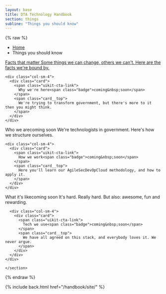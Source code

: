 ```yaml
---
layout: base
title: DTA Technology Handbook
section: things
subline: "Things you should know"
---
```


{% raw %}

<nav class="uikit-breadcrumbs" aria-label="breadcrumb">
  <ul class="uikit-link-list uikit-link-list--inline">
    <li><a href="/handbook/site/">Home</a></li>
    <li>Things you should know</li>
  </ul>
</nav>

<section class="pagesection">

  <div class="row">
    <div class="col-sm-4">
      <a href="facts_that_matter.html" class="card">
        <span class="uikit-cta-link">
          Facts that matter
        </span>
        <span class="card__top">
          Some things we can change, others we can't. Here are the facts we're bound by.
        </span>
      </a>
    </div>

    <div class="col-sm-4">
      <div class="card">
        <span class="uikit-cta-link">
          Why we're here<span class="badge">coming&nbsp;soon</span>
        </span>
        <span class="card__top">
          We're trying to transform government, but there's more to it then you might think.
        </span>
      </div>
    </div>
  </div>
  <div class="row">
    <div class="col-sm-4">
      <div class="card">
        <span class="uikit-cta-link">
          Who we are<span class="badge">coming&nbsp;soon</span>
        </span>
        <span class="card__top">
          We're technologists in government. Here's how we structure ourselves.
        </span>
      </div>
    </div>

    <div class="col-sm-4">
      <div class="card">
        <span class="uikit-cta-link">
          How we work<span class="badge">coming&nbsp;soon</span>
        </span>
        <span class="card__top">
          Here you'll learn our AgileSecDevOpCloud methodology, and how to apply it.
        </span>
      </div>
    </div>
  </div>
    <div class="row">
      <div class="col-sm-4">
        <div class="card">
          <span class="uikit-cta-link">
            What it's like<span class="badge">coming&nbsp;soon</span>
          </span>
          <span class="card__top">
            It's hard. Really hard. But also: awesome, fun and rewarding.
          </span>
        </div>
      </div>

      <div class="col-sm-4">
        <div class="card">
          <span class="uikit-cta-link">
            Tech we use<span class="badge">coming&nbsp;soon</span>
          </span>
          <span class="card__top">
            We have all agreed on this stack, and everybody loves it. We never argue.
          </span>
        </div>
      </div>
    </div>

    </section>

{% endraw %}

{% include back.html href="/handbook/site/" %}
